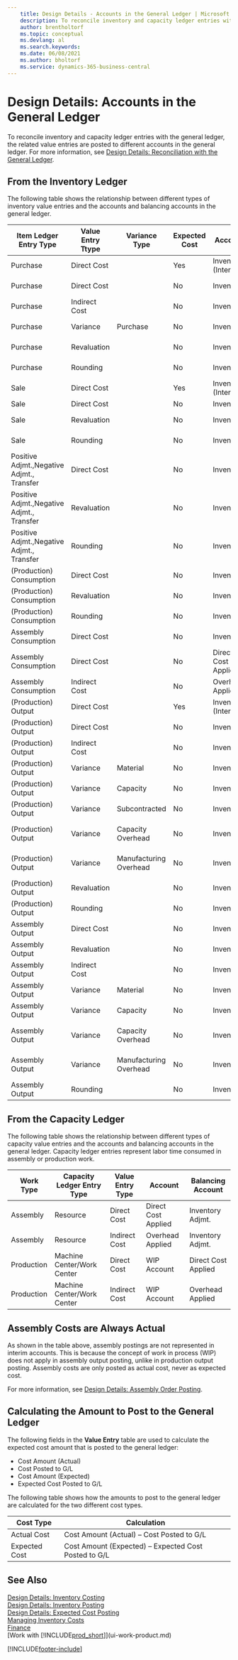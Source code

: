 ```yaml
---
    title: Design Details - Accounts in the General Ledger | Microsoft Docs
    description: To reconcile inventory and capacity ledger entries with the general ledger, the related value entries are posted to different accounts in the general ledger.
    author: brentholtorf
    ms.topic: conceptual
    ms.devlang: al
    ms.search.keywords:
    ms.date: 06/08/2021
    ms.author: bholtorf
    ms.service: dynamics-365-business-central
---
```

# Design Details: Accounts in the General Ledger
To reconcile inventory and capacity ledger entries with the general ledger, the related value entries are posted to different accounts in the general ledger. For more information, see [Design Details: Reconciliation with the General Ledger](design-details-reconciliation-with-the-general-ledger.md).  

## From the Inventory Ledger  
The following table shows the relationship between different types of inventory value entries and the accounts and balancing accounts in the general ledger.  

|**Item Ledger Entry Type**|**Value Entry Ttype**|**Variance Type**|**Expected Cost**|**Account**|**Balancing Account**|  
|--------------------------------|--------------------------|-----------------------|-----------------------|-----------------|---------------------------|  
|Purchase|Direct Cost||Yes|Inventory  (Interim)|Invt. Accrual Acc. (Interim)|  
|Purchase|Direct Cost||No|Inventory|Direct Cost Applied|  
|Purchase|Indirect Cost||No|Inventory|Overhead Applied|  
|Purchase|Variance|Purchase|No|Inventory|Purchase Variance|  
|Purchase|Revaluation||No|Inventory|Inventory Adjmt.|  
|Purchase|Rounding||No|Inventory|Inventory Adjmt.|  
|Sale|Direct Cost||Yes|Inventory  (Interim)|COGS (Interim)|  
|Sale|Direct Cost||No|Inventory|COGS|  
|Sale|Revaluation||No|Inventory|Inventory Adjmt.|  
|Sale|Rounding||No|Inventory|Inventory Adjmt.|  
|Positive Adjmt.,Negative Adjmt., Transfer|Direct Cost||No|Inventory|Inventory Adjmt.|  
|Positive Adjmt.,Negative Adjmt., Transfer|Revaluation||No|Inventory|Inventory Adjmt.|  
|Positive Adjmt.,Negative Adjmt., Transfer|Rounding||No|Inventory|Inventory Adjmt.|  
|(Production) Consumption|Direct Cost||No|Inventory|WIP|  
|(Production) Consumption|Revaluation||No|Inventory|Inventory Adjmt.|  
|(Production) Consumption|Rounding||No|Inventory|Inventory Adjmt.|  
|Assembly Consumption|Direct Cost||No|Inventory|Inventory Adjmt.|  
|Assembly Consumption|Direct Cost||No|Direct Cost Applied|Inventory Adjmt.|  
|Assembly Consumption|Indirect Cost||No|Overhead Applied|Inventory Adjmt.|  
|(Production) Output|Direct Cost||Yes|Inventory  (Interim)|WIP|  
|(Production) Output|Direct Cost||No|Inventory|WIP|  
|(Production) Output|Indirect Cost||No|Inventory|Overhead Applied|  
|(Production) Output|Variance|Material|No|Inventory|Material Variance|  
|(Production) Output|Variance|Capacity|No|Inventory|Capacity Variance|  
|(Production) Output|Variance|Subcontracted|No|Inventory|Subcontracted Variance|  
|(Production) Output|Variance|Capacity Overhead|No|Inventory|Cap. Overhead Variance|  
|(Production) Output|Variance|Manufacturing Overhead|No|Inventory|Mfg. Overhead Variance|  
|(Production) Output|Revaluation||No|Inventory|Inventory Adjmt.|  
|(Production) Output|Rounding||No|Inventory|Inventory Adjmt.|  
|Assembly Output|Direct Cost||No|Inventory|Inventory Adjmt.|  
|Assembly Output|Revaluation||No|Inventory|Inventory Adjmt.|  
|Assembly Output|Indirect Cost||No|Inventory|Overhead Applied|  
|Assembly Output|Variance|Material|No|Inventory|Material Variance|  
|Assembly Output|Variance|Capacity|No|Inventory|Capacity Variance|  
|Assembly Output|Variance|Capacity Overhead|No|Inventory|Cap. Overhead Variance|  
|Assembly Output|Variance|Manufacturing Overhead|No|Inventory|Mfg. Overhead Variance|  
|Assembly Output|Rounding||No|Inventory|Inventory Adjmt.|  

## From the Capacity Ledger  
 The following table shows the relationship between different types of capacity value entries and the accounts and balancing accounts in the general ledger. Capacity ledger entries represent labor time consumed in assembly or production work.  

|**Work Type**|**Capacity Ledger Entry Type**|**Value Entry Type**|**Account**|**Balancing Account**|  
|-------------------|------------------------------------|--------------------------|-----------------|---------------------------|  
|Assembly|Resource|Direct Cost|Direct Cost Applied|Inventory Adjmt.|  
|Assembly|Resource|Indirect Cost|Overhead Applied|Inventory Adjmt.|  
|Production|Machine Center/Work Center|Direct Cost|WIP Account|Direct Cost Applied|  
|Production|Machine Center/Work Center|Indirect Cost|WIP Account|Overhead Applied|  

## Assembly Costs are Always Actual  
 As shown in the table above, assembly postings are not represented in interim accounts. This is because the concept of work in process (WIP) does not apply in assembly output posting, unlike in production output posting. Assembly costs are only posted as actual cost, never as expected cost.  

 For more information, see [Design Details: Assembly Order Posting](design-details-assembly-order-posting.md).  

## Calculating the Amount to Post to the General Ledger  
 The following fields in the **Value Entry** table are used to calculate the expected cost amount that is posted to the general ledger:  

-   Cost Amount (Actual)  
-   Cost Posted to G/L  
-   Cost Amount (Expected)  
-   Expected Cost Posted to G/L  

The following table shows how the amounts to post to the general ledger are calculated for the two different cost types.  

|Cost Type|Calculation|  
|---------------|-----------------|  
|Actual Cost|Cost Amount (Actual) – Cost Posted to G/L|  
|Expected Cost|Cost Amount (Expected) –  Expected Cost Posted to G/L|  

## See Also  
 [Design Details: Inventory Costing](design-details-inventory-costing.md)   
 [Design Details: Inventory Posting](design-details-inventory-posting.md)   
 [Design Details: Expected Cost Posting](design-details-expected-cost-posting.md)  
 [Managing Inventory Costs](finance-manage-inventory-costs.md)  
 [Finance](finance.md)  
 [Work with [!INCLUDE[prod_short](includes/prod_short.md)]](ui-work-product.md)  


[!INCLUDE[footer-include](includes/footer-banner.md)]